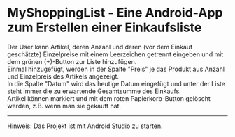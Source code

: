 # MyShoppingList - Eine Android-App zum Erstellen einer Einkaufsliste

Der User kann Artikel, deren Anzahl und deren (vor dem Einkauf geschätzte) Einzelpreise mit einem Leerzeichen getrennt eingeben und mit dem grünen (+)-Button zur Liste hinzufügen.<br>
Einmal hinzugefügt, werden in der Spalte "Preis" je das Produkt aus Anzahl und Einzelpreis des Artikels angezeigt.<br>
In die Spalte "Datum" wird das heutige Datum eingefügt und unter der Liste steht immer die zu erwartende Gesamtsumme des Einkaufs.<br>
Artikel können markiert und mit dem roten Papierkorb-Button gelöscht werden, z.B. wenn man sie gekauft hat.
<hr>
Hinweis: Das Projekt ist mit Android Studio zu starten.
